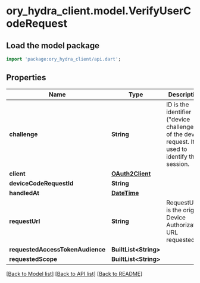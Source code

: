 # ory_hydra_client.model.VerifyUserCodeRequest

## Load the model package
```dart
import 'package:ory_hydra_client/api.dart';
```

## Properties
Name | Type | Description | Notes
------------ | ------------- | ------------- | -------------
**challenge** | **String** | ID is the identifier (\"device challenge\") of the device request. It is used to identify the session. | [optional] 
**client** | [**OAuth2Client**](OAuth2Client.md) |  | [optional] 
**deviceCodeRequestId** | **String** |  | [optional] 
**handledAt** | [**DateTime**](DateTime.md) |  | [optional] 
**requestUrl** | **String** | RequestURL is the original Device Authorization URL requested. | [optional] 
**requestedAccessTokenAudience** | **BuiltList&lt;String&gt;** |  | [optional] 
**requestedScope** | **BuiltList&lt;String&gt;** |  | [optional] 

[[Back to Model list]](../README.md#documentation-for-models) [[Back to API list]](../README.md#documentation-for-api-endpoints) [[Back to README]](../README.md)



